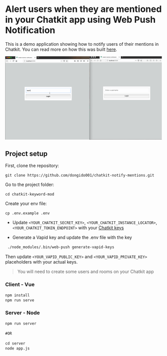 # Alert users when they are mentioned in your Chatkit app using Web Push Notification

This is a demo application showing how to notify users of their mentions in Chatkit. You can read more on how this was built [here](https://pusher.com/tutorials/chatkit-mention-notification).


![Sample working example](./screenshots/gif.gif)

## Project setup

First, clone the repository:
```
git clone https://github.com/dongido001/chatkit-notify-mentions.git
```

Go to the project folder:

```
cd chatkit-keyword-mod
```

Create your env file:

```
cp .env.example .env
```
- Update `<YOUR_CHATKIT_SECRET_KEY>`, `<YOUR_CHATKIT_INSTANCE_LOCATOR>`, `<YOUR_CHATKIT_TOKEN_ENDPOINT>` with your [Chatkit keys](https://pusher.com/chatkit)

- Generate a Vapid key and update the .env file with the key
```sh
 ./node_modules/.bin/web-push generate-vapid-keys
```
 Then update `<YOUR_VAPID_PUBLIC_KEY>` and `<YOUR_VAPID_PRIVATE_KEY>` placeholders with your actual keys.

> You will need to create some users and rooms on your Chatkit app

### Client - Vue

```
npm install
npm run serve
```

### Server - Node

```
npm run server

#OR

cd server
node app.js
```
